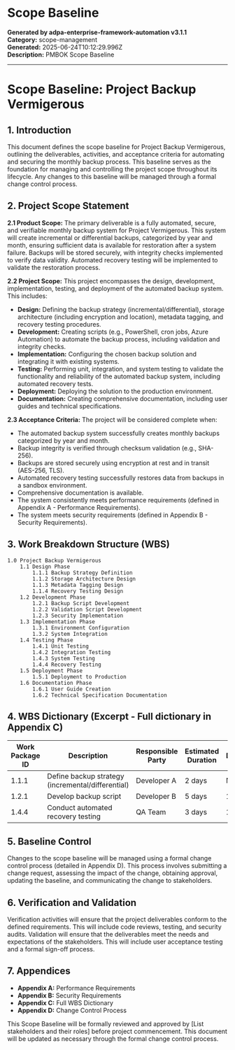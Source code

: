 # Scope Baseline

**Generated by adpa-enterprise-framework-automation v3.1.1**  
**Category:** scope-management  
**Generated:** 2025-06-24T10:12:29.996Z  
**Description:** PMBOK Scope Baseline

---

# Scope Baseline: Project Backup Vermigerous

## 1. Introduction

This document defines the scope baseline for Project Backup Vermigerous, outlining the deliverables, activities, and acceptance criteria for automating and securing the monthly backup process.  This baseline serves as the foundation for managing and controlling the project scope throughout its lifecycle.  Any changes to this baseline will be managed through a formal change control process.

## 2. Project Scope Statement

**2.1 Product Scope:**  The primary deliverable is a fully automated, secure, and verifiable monthly backup system for Project Vermigerous. This system will create incremental or differential backups, categorized by year and month, ensuring sufficient data is available for restoration after a system failure.  Backups will be stored securely, with integrity checks implemented to verify data validity.  Automated recovery testing will be implemented to validate the restoration process.

**2.2 Project Scope:** This project encompasses the design, development, implementation, testing, and deployment of the automated backup system.  This includes:

* **Design:** Defining the backup strategy (incremental/differential), storage architecture (including encryption and location), metadata tagging, and recovery testing procedures.
* **Development:** Creating scripts (e.g., PowerShell, cron jobs, Azure Automation) to automate the backup process, including validation and integrity checks.
* **Implementation:** Configuring the chosen backup solution and integrating it with existing systems.
* **Testing:** Performing unit, integration, and system testing to validate the functionality and reliability of the automated backup system, including automated recovery tests.
* **Deployment:** Deploying the solution to the production environment.
* **Documentation:** Creating comprehensive documentation, including user guides and technical specifications.

**2.3 Acceptance Criteria:** The project will be considered complete when:

* The automated backup system successfully creates monthly backups categorized by year and month.
* Backup integrity is verified through checksum validation (e.g., SHA-256).
* Backups are stored securely using encryption at rest and in transit (AES-256, TLS).
* Automated recovery testing successfully restores data from backups in a sandbox environment.
* Comprehensive documentation is available.
* The system consistently meets performance requirements (defined in Appendix A - Performance Requirements).
* The system meets security requirements (defined in Appendix B - Security Requirements).


## 3. Work Breakdown Structure (WBS)

```
1.0 Project Backup Vermigerous
    1.1 Design Phase
        1.1.1 Backup Strategy Definition
        1.1.2 Storage Architecture Design
        1.1.3 Metadata Tagging Design
        1.1.4 Recovery Testing Design
    1.2 Development Phase
        1.2.1 Backup Script Development
        1.2.2 Validation Script Development
        1.2.3 Security Implementation
    1.3 Implementation Phase
        1.3.1 Environment Configuration
        1.3.2 System Integration
    1.4 Testing Phase
        1.4.1 Unit Testing
        1.4.2 Integration Testing
        1.4.3 System Testing
        1.4.4 Recovery Testing
    1.5 Deployment Phase
        1.5.1 Deployment to Production
    1.6 Documentation Phase
        1.6.1 User Guide Creation
        1.6.2 Technical Specification Documentation
```

## 4. WBS Dictionary (Excerpt -  Full dictionary in Appendix C)

| Work Package ID | Description                                     | Responsible Party | Estimated Duration | Dependencies |
|-----------------|-------------------------------------------------|--------------------|----------------------|---------------|
| 1.1.1           | Define backup strategy (incremental/differential) | Developer A         | 2 days               | None          |
| 1.2.1           | Develop backup script                           | Developer B         | 5 days               | 1.1.1         |
| 1.4.4           | Conduct automated recovery testing             | QA Team            | 3 days               | 1.2.1, 1.3.2    |


## 5. Baseline Control

Changes to the scope baseline will be managed using a formal change control process (detailed in Appendix D).  This process involves submitting a change request, assessing the impact of the change, obtaining approval, updating the baseline, and communicating the change to stakeholders.

## 6. Verification and Validation

Verification activities will ensure that the project deliverables conform to the defined requirements. This will include code reviews, testing, and security audits. Validation will ensure that the deliverables meet the needs and expectations of the stakeholders. This will include user acceptance testing and a formal sign-off process.

## 7. Appendices

* **Appendix A:** Performance Requirements
* **Appendix B:** Security Requirements
* **Appendix C:** Full WBS Dictionary
* **Appendix D:** Change Control Process


This Scope Baseline will be formally reviewed and approved by [List stakeholders and their roles] before project commencement.  This document will be updated as necessary through the formal change control process.
